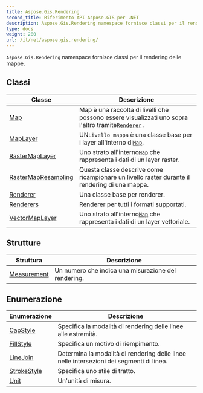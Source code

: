 ```yaml
---
title: Aspose.Gis.Rendering
second_title: Riferimento API Aspose.GIS per .NET
description: Aspose.Gis.Rendering namespace fornisce classi per il rendering delle mappe.
type: docs
weight: 280
url: /it/net/aspose.gis.rendering/
---
```

`Aspose.Gis.Rendering` namespace fornisce classi per il rendering delle mappe.

## Classi

| Classe | Descrizione |
| --- | --- |
| [Map](./map/) | Map è una raccolta di livelli che possono essere visualizzati uno sopra l'altro tramite[`Renderer`](../aspose.gis.rendering/renderer/) . |
| [MapLayer](./maplayer/) | UN`Livello mappa` è una classe base per i layer all'interno di[`Map`](../aspose.gis.rendering/map/). |
| [RasterMapLayer](./rastermaplayer/) | Uno strato all'interno[`Map`](../aspose.gis.rendering/map/) che rappresenta i dati di un layer raster. |
| [RasterMapResampling](./rastermapresampling/) | Questa classe descrive come ricampionare un livello raster durante il rendering di una mappa. |
| [Renderer](./renderer/) | Una classe base per renderer. |
| [Renderers](./renderers/) | Renderer per tutti i formati supportati. |
| [VectorMapLayer](./vectormaplayer/) | Uno strato all'interno[`Map`](../aspose.gis.rendering/map/) che rappresenta i dati di un layer vettoriale. |
## Strutture

| Struttura | Descrizione |
| --- | --- |
| [Measurement](./measurement/) | Un numero che indica una misurazione del rendering. |
## Enumerazione

| Enumerazione | Descrizione |
| --- | --- |
| [CapStyle](./capstyle/) | Specifica la modalità di rendering delle linee alle estremità. |
| [FillStyle](./fillstyle/) | Specifica un motivo di riempimento. |
| [LineJoin](./linejoin/) | Determina la modalità di rendering delle linee nelle intersezioni dei segmenti di linea. |
| [StrokeStyle](./strokestyle/) | Specifica uno stile di tratto. |
| [Unit](./unit/) | Un'unità di misura. |


